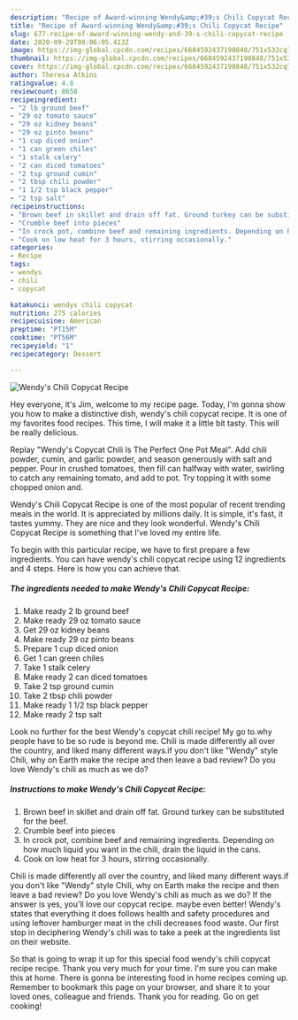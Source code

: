 ```yaml
---
description: "Recipe of Award-winning Wendy&amp;#39;s Chili Copycat Recipe"
title: "Recipe of Award-winning Wendy&amp;#39;s Chili Copycat Recipe"
slug: 677-recipe-of-award-winning-wendy-and-39-s-chili-copycat-recipe
date: 2020-09-29T08:06:05.413Z
image: https://img-global.cpcdn.com/recipes/6684592437198848/751x532cq70/wendys-chili-copycat-recipe-recipe-main-photo.jpg
thumbnail: https://img-global.cpcdn.com/recipes/6684592437198848/751x532cq70/wendys-chili-copycat-recipe-recipe-main-photo.jpg
cover: https://img-global.cpcdn.com/recipes/6684592437198848/751x532cq70/wendys-chili-copycat-recipe-recipe-main-photo.jpg
author: Theresa Atkins
ratingvalue: 4.8
reviewcount: 8658
recipeingredient:
- "2 lb ground beef"
- "29 oz tomato sauce"
- "29 oz kidney beans"
- "29 oz pinto beans"
- "1 cup diced onion"
- "1 can green chiles"
- "1 stalk celery"
- "2 can diced tomatoes"
- "2 tsp ground cumin"
- "2 tbsp chili powder"
- "1 1/2 tsp black pepper"
- "2 tsp salt"
recipeinstructions:
- "Brown beef in skillet and drain off fat. Ground turkey can be substituted for the beef."
- "Crumble beef into pieces"
- "In crock pot, combine beef and remaining ingredients. Depending on how much liquid you want in the chili, drain the liquid in the cans."
- "Cook on low heat for 3 hours, stirring occasionally."
categories:
- Recipe
tags:
- wendys
- chili
- copycat

katakunci: wendys chili copycat 
nutrition: 275 calories
recipecuisine: American
preptime: "PT15M"
cooktime: "PT56M"
recipeyield: "1"
recipecategory: Dessert

---
```



![Wendy&#39;s Chili Copycat Recipe](https://img-global.cpcdn.com/recipes/6684592437198848/751x532cq70/wendys-chili-copycat-recipe-recipe-main-photo.jpg)

Hey everyone, it's Jim, welcome to my recipe page. Today, I'm gonna show you how to make a distinctive dish, wendy&#39;s chili copycat recipe. It is one of my favorites food recipes. This time, I will make it a little bit tasty. This will be really delicious.

Replay &#34;Wendy&#39;s Copycat Chili Is The Perfect One Pot Meal&#34;. Add chili powder, cumin, and garlic powder, and season generously with salt and pepper. Pour in crushed tomatoes, then fill can halfway with water, swirling to catch any remaining tomato, and add to pot. Try topping it with some chopped onion and.

Wendy&#39;s Chili Copycat Recipe is one of the most popular of recent trending meals in the world. It is appreciated by millions daily. It is simple, it's fast, it tastes yummy. They are nice and they look wonderful. Wendy&#39;s Chili Copycat Recipe is something that I've loved my entire life.


To begin with this particular recipe, we have to first prepare a few ingredients. You can have wendy&#39;s chili copycat recipe using 12 ingredients and 4 steps. Here is how you can achieve that.

<!--inarticleads1-->

##### The ingredients needed to make Wendy&#39;s Chili Copycat Recipe:

1. Make ready 2 lb ground beef
1. Make ready 29 oz tomato sauce
1. Get 29 oz kidney beans
1. Make ready 29 oz pinto beans
1. Prepare 1 cup diced onion
1. Get 1 can green chiles
1. Take 1 stalk celery
1. Make ready 2 can diced tomatoes
1. Take 2 tsp ground cumin
1. Take 2 tbsp chili powder
1. Make ready 1 1/2 tsp black pepper
1. Make ready 2 tsp salt


Look no further for the best Wendy&#39;s copycat chili recipe! My go to.why people have to be so rude is beyond me. Chili is made differently all over the country, and liked many different ways.if you don&#39;t like &#34;Wendy&#34; style Chili, why on Earth make the recipe and then leave a bad review? Do you love Wendy&#39;s chili as much as we do? 

<!--inarticleads2-->

##### Instructions to make Wendy&#39;s Chili Copycat Recipe:

1. Brown beef in skillet and drain off fat. Ground turkey can be substituted for the beef.
1. Crumble beef into pieces
1. In crock pot, combine beef and remaining ingredients. Depending on how much liquid you want in the chili, drain the liquid in the cans.
1. Cook on low heat for 3 hours, stirring occasionally.


Chili is made differently all over the country, and liked many different ways.if you don&#39;t like &#34;Wendy&#34; style Chili, why on Earth make the recipe and then leave a bad review? Do you love Wendy&#39;s chili as much as we do? If the answer is yes, you&#39;ll love our copycat recipe. maybe even better! Wendy&#39;s states that everything it does follows health and safety procedures and using leftover hamburger meat in the chili decreases food waste. Our first stop in deciphering Wendy&#39;s chili was to take a peek at the ingredients list on their website. 

So that is going to wrap it up for this special food wendy&#39;s chili copycat recipe recipe. Thank you very much for your time. I'm sure you can make this at home. There is gonna be interesting food in home recipes coming up. Remember to bookmark this page on your browser, and share it to your loved ones, colleague and friends. Thank you for reading. Go on get cooking!
